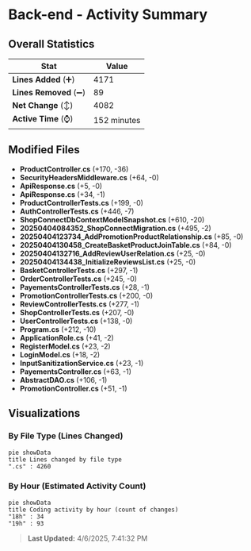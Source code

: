 # Back-end - Activity Summary 

## Overall Statistics

| Stat                   | Value                                                             |
| ---------------------- | ----------------------------------------------------------------- |
| **Lines Added** (➕)   | 4171                                          |
| **Lines Removed** (➖) | 89                                        |
| **Net Change** (↕)    | 4082                |
| **Active Time** (⌚)   | 152 minutes |


## Modified Files
- **ProductController.cs** (+170, -36)
- **SecurityHeadersMiddleware.cs** (+64, -0)
- **ApiResponse.cs** (+5, -0)
- **ApiResponse.cs** (+34, -1)
- **ProductControllerTests.cs** (+199, -0)
- **AuthControllerTests.cs** (+446, -7)
- **ShopConnectDbContextModelSnapshot.cs** (+610, -20)
- **20250404084352_ShopConnectMigration.cs** (+495, -2)
- **20250404123734_AddPromotionProductRelationship.cs** (+85, -0)
- **20250404130458_CreateBasketProductJoinTable.cs** (+84, -0)
- **20250404132716_AddReviewUserRelation.cs** (+25, -0)
- **20250404134438_InitializeReviewsList.cs** (+25, -0)
- **BasketControllerTests.cs** (+297, -1)
- **OrderControllerTests.cs** (+245, -0)
- **PayementsControllerTests.cs** (+28, -1)
- **PromotionControllerTests.cs** (+200, -0)
- **ReviewControllerTests.cs** (+277, -1)
- **ShopControllerTests.cs** (+207, -0)
- **UserControllerTests.cs** (+138, -0)
- **Program.cs** (+212, -10)
- **ApplicationRole.cs** (+41, -2)
- **RegisterModel.cs** (+23, -2)
- **LoginModel.cs** (+18, -2)
- **InputSanitizationService.cs** (+23, -1)
- **PayementsController.cs** (+63, -1)
- **AbstractDAO.cs** (+106, -1)
- **PromotionController.cs** (+51, -1)

## Visualizations

### By File Type (Lines Changed)

```mermaid
pie showData
title Lines changed by file type
".cs" : 4260
```

### By Hour (Estimated Activity Count)

```mermaid
pie showData
title Coding activity by hour (count of changes)
"18h" : 34
"19h" : 93
```


> **Last Updated:** 4/6/2025, 7:41:32 PM